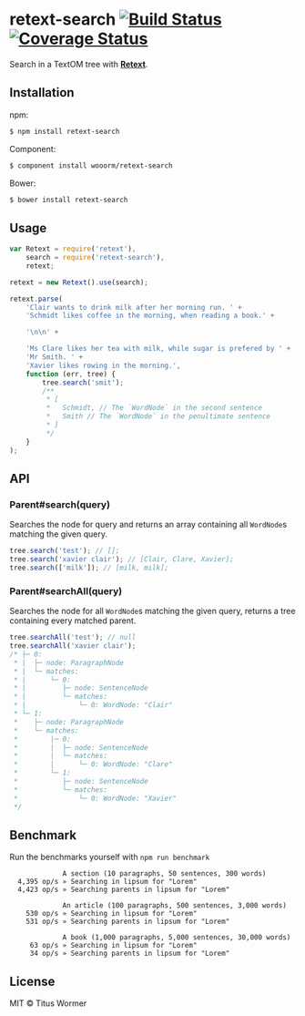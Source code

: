 # retext-search [![Build Status](https://img.shields.io/travis/wooorm/retext-search.svg?style=flat)](https://travis-ci.org/wooorm/retext-search) [![Coverage Status](https://img.shields.io/coveralls/wooorm/retext-search.svg?style=flat)](https://coveralls.io/r/wooorm/retext-search?branch=master)

Search in a TextOM tree with **[Retext](https://github.com/wooorm/retext)**.

## Installation

npm:
```sh
$ npm install retext-search
```

Component:
```sh
$ component install wooorm/retext-search
```

Bower:
```sh
$ bower install retext-search
```

## Usage

```js
var Retext = require('retext'),
    search = require('retext-search'),
    retext;

retext = new Retext().use(search);

retext.parse(
    'Clair wants to drink milk after her morning run. ' +
    'Schmidt likes coffee in the morning, when reading a book.' +

    '\n\n' +

    'Ms Clare likes her tea with milk, while sugar is prefered by ' +
    'Mr Smith. ' +
    'Xavier likes rowing in the morning.',
    function (err, tree) {
        tree.search('smit');
        /**
         * [
         *   Schmidt, // The `WordNode` in the second sentence
         *   Smith // The `WordNode` in the penultimate sentence
         * ]
         */
    }
);
```

## API

### Parent#search(query)

Searches the node for query and returns an array containing all `WordNode`s matching the given query.

```js
tree.search('test'); // [];
tree.search('xavier clair'); // [Clair, Clare, Xavier];
tree.search(['milk']); // [milk, milk];
```

### Parent#searchAll(query)

Searches the node for all `WordNode`s matching the given query, returns a tree containing every matched parent.

```js
tree.searchAll('test'); // null
tree.searchAll('xavier clair');
/* ├─ 0:
 * |  ├─ node: ParagraphNode
 * |  └─ matches:
 * |      └─ 0:
 * |         ├─ node: SentenceNode
 * |         └─ matches:
 * |             └─ 0: WordNode: "Clair"
 * └─ 1:
 *    ├─ node: ParagraphNode
 *    └─ matches:
 *        |─ 0:
 *        |  ├─ node: SentenceNode
 *        |  └─ matches:
 *        |      └─ 0: WordNode: "Clare"
 *        └─ 1:
 *           ├─ node: SentenceNode
 *           └─ matches:
 *               └─ 0: WordNode: "Xavier"
 */


```

## Benchmark

Run the benchmarks yourself with `npm run benchmark`

```
             A section (10 paragraphs, 50 sentences, 300 words)
  4,395 op/s » Searching in lipsum for "Lorem"
  4,423 op/s » Searching parents in lipsum for "Lorem"

             An article (100 paragraphs, 500 sentences, 3,000 words)
    530 op/s » Searching in lipsum for "Lorem"
    531 op/s » Searching parents in lipsum for "Lorem"

             A book (1,000 paragraphs, 5,000 sentences, 30,000 words)
     63 op/s » Searching in lipsum for "Lorem"
     34 op/s » Searching parents in lipsum for "Lorem"
```

## License

MIT © Titus Wormer
